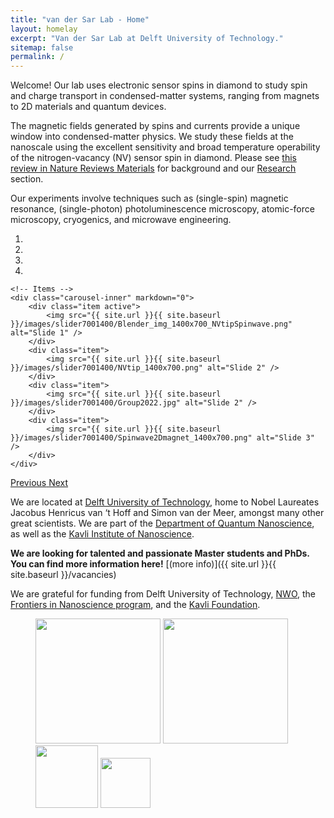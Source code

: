 ```yaml
---
title: "van der Sar Lab - Home"
layout: homelay
excerpt: "Van der Sar Lab at Delft University of Technology."
sitemap: false
permalink: /
---
```


Welcome! Our lab uses electronic sensor spins in diamond to study spin and charge transport in condensed-matter systems, ranging from magnets to 2D materials and quantum devices.

The magnetic fields generated by spins and currents provide a unique window into condensed-matter physics. We study these fields at the nanoscale using the excellent sensitivity and broad temperature operability of the nitrogen-vacancy (NV) sensor spin in diamond. Please see [this review in Nature Reviews Materials](https://rdcu.be/LFQp) for background and our [Research](research) section.

Our experiments involve techniques such as (single-spin) magnetic resonance, (single-photon) photoluminescence microscopy, atomic-force microscopy, cryogenics, and microwave engineering.

<div markdown="0" id="carousel" class="carousel slide" data-ride="carousel" data-interval="4000" data-pause="hover" >
    <!-- Menu -->
    <ol class="carousel-indicators">
        <li data-target="#carousel" data-slide-to="0" class="active"></li>
        <li data-target="#carousel" data-slide-to="1"></li>
        <li data-target="#carousel" data-slide-to="2"></li>
        <li data-target="#carousel" data-slide-to="3"></li>
    </ol>

    <!-- Items -->
    <div class="carousel-inner" markdown="0">
        <div class="item active">
            <img src="{{ site.url }}{{ site.baseurl }}/images/slider7001400/Blender_img_1400x700_NVtipSpinwave.png" alt="Slide 1" />
        </div>
        <div class="item">
            <img src="{{ site.url }}{{ site.baseurl }}/images/slider7001400/NVtip_1400x700.png" alt="Slide 2" />
        </div>
        <div class="item">
            <img src="{{ site.url }}{{ site.baseurl }}/images/slider7001400/Group2022.jpg" alt="Slide 2" />
        </div>
        <div class="item">
            <img src="{{ site.url }}{{ site.baseurl }}/images/slider7001400/Spinwave2Dmagnet_1400x700.png" alt="Slide 3" />
        </div>
    </div>
  <a class="left carousel-control" href="#carousel" role="button" data-slide="prev">
    <span class="glyphicon glyphicon-chevron-left" aria-hidden="true"></span>
    <span class="sr-only">Previous</span>
  </a>
  <a class="right carousel-control" href="#carousel" role="button" data-slide="next">
    <span class="glyphicon glyphicon-chevron-right" aria-hidden="true"></span>
    <span class="sr-only">Next</span>
  </a>
</div>


We are located at [Delft University of Technology](https://www.tudelft.nl/), home to Nobel Laureates Jacobus Henricus van ‘t Hoff and Simon van der Meer, amongst many other great scientists. We are part of the [Department of Quantum Nanoscience](http://qn.tudelft.nl/), as well as the [Kavli Institute of Nanoscience](http://kavli.tudelft.nl/).

**We are looking for talented and passionate Master students and PhDs. You can find more information here!** [(more info)]({{ site.url }}{{ site.baseurl }}/vacancies)

We are grateful for funding from Delft University of Technology, [NWO](https://www.nwo.nl), the [Frontiers in Nanoscience program](https://casimir.researchschool.nl/nanofront-1962.html), and the [Kavli Foundation](http://www.kavlifoundation.org/).

<figure class="fourth">
  <img src="{{ site.url }}{{ site.baseurl }}/images/logopic/Logo_TUDelft.jpg" style="width: 200px">
  <img src="{{ site.url }}{{ site.baseurl }}/images/logopic/Logo_Kavli.jpg" style="width: 200px">
  <img src="{{ site.url }}{{ site.baseurl }}/images/logopic/Logo_Nanofront.jpg" style="width: 100px">
  <img src="{{ site.url }}{{ site.baseurl }}/images/logopic/Logo_NWO.jpg" style="width: 80px">
</figure>
